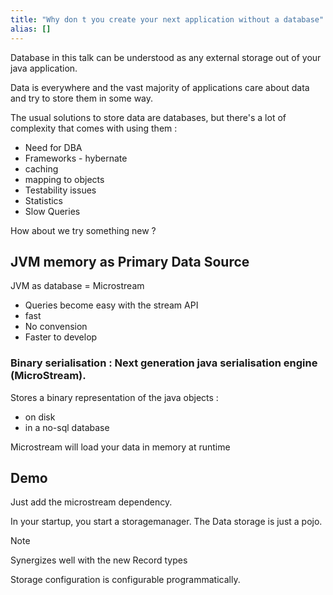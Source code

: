 ```yaml
---
title: "Why don t you create your next application without a database"
alias: []
---
```


Database in this talk can be understood as any external storage out of your java application.

Data is everywhere and the vast majority of applications care about data and try to store them in some way.

The usual solutions to store data are databases, but there's a lot of complexity that comes with using them :
- Need for DBA
- Frameworks - hybernate
- caching
- mapping to objects
- Testability issues
- Statistics
- Slow Queries

How about we try something new ?

## JVM memory as Primary Data Source
JVM as database = Microstream
- Queries become easy with the stream API
- fast
- No convension
- Faster to develop

### Binary serialisation : Next generation java serialisation engine (MicroStream).

Stores a binary representation of the java objects :
- on disk
- in a no-sql database

Microstream will load your data in memory at runtime

## Demo

Just add the microstream dependency.

In your startup, you start a storagemanager.
The Data storage is just a pojo.


> [!NOTE] 
> Synergizes well with the new Record types


Storage configuration is configurable programmatically.

